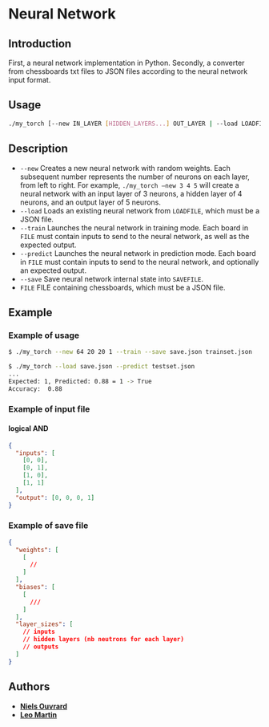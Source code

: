 # Neural Network

## Introduction

First, a neural network implementation in Python.
Secondly, a converter from chessboards txt files to JSON files according to the neural network input format.

## Usage

```bash
./my_torch [--new IN_LAYER [HIDDEN_LAYERS...] OUT_LAYER | --load LOADFILE] [--train | --predict] [--save SAVEFILE] FILE
```

## Description

- `--new` Creates a new neural network with random weights. Each subsequent number represents the number of neurons on each layer, from left to right. For example, `./my_torch –new 3 4 5` will create a neural network with an input layer of 3 neurons, a hidden layer of 4 neurons, and an output layer of 5 neurons.
- `--load` Loads an existing neural network from `LOADFILE`, which must be a JSON file.
- `--train` Launches the neural network in training mode. Each board in `FILE` must contain inputs to send to the neural network, as well as the expected output.
- `--predict` Launches the neural network in prediction mode. Each board in `FILE` must contain inputs to send to the neural network, and optionally an expected output.
- `--save` Save neural network internal state into `SAVEFILE`.
- `FILE` FILE containing chessboards, which must be a JSON file.

## Example

### Example of usage

```bash
$ ./my_torch --new 64 20 20 1 --train --save save.json trainset.json
```

```bash
$ ./my_torch --load save.json --predict testset.json
...
Expected: 1, Predicted: 0.88 = 1 -> True
Accuracy:  0.88
```

### Example of input file

#### logical AND

```json
{
  "inputs": [
    [0, 0],
    [0, 1],
    [1, 0],
    [1, 1]
  ],
  "output": [0, 0, 0, 1]
}
```

### Example of save file

```json
{
  "weights": [
    [
      //
    ]
  ],
  "biases": [
    [
      ///
    ]
  ],
  "layer_sizes": [
    // inputs
    // hidden layers (nb neutrons for each layer)
    // outputs
  ]
}
```

## Authors

- [**Niels Ouvrard**](mailto:niels.ouvrard@epitech.eu)
- [**Leo Martin**](mailto:leo2.martin@epitech.eu)
